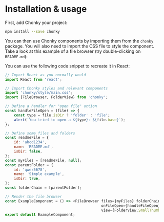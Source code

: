 
# Installation & usage

First, add Chonky your project:

```bash
npm install --save chonky
```

You can then use Chonky components by importing them from the `chonky` package. You will also need to import the CSS 
file to style the component. Take a look at this example of a file browser (try double-clicking on `README.md`):

<!-- STORY -->

You can use the following code snippet to recreate it in React:

```js
// Import React as you normally would
import React from 'react';

// Import Chonky styles and relevant components
import 'chonky/style/main.css';
import {FileBrowser, FolderView} from 'chonky';

// Define a handler for "open file" action
const handleFileOpen = (file) => {
    const type = file.isDir ? 'folder' : 'file';
    alert(`You tried to open a ${type}: ${file.base}`);
};

// Define some files and folders
const readmeFile = {
    id: 'abcd1234',
    name: 'README.md',
    isDir: false,
};
const myFiles = [readmeFile, null];
const parentFolder = {
    id: 'qwer5678',
    name: 'Simple example',
    isDir: true,
};
const folderChain = [parentFolder];

// Render the file browser
const ExampleComponent = () => <FileBrowser files={myFiles} folderChain={folderChain}
                                            onFileOpen={handleFileOpen}
                                            view={FolderView.SmallThumbs}/>;
export default ExampleComponent;
```
